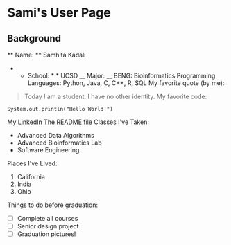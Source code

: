 # Sami's User Page
## Background
** Name: ** Samhita Kadali
* * School: * * UCSD
__ Major: __ BENG: Bioinformatics
Programming Languages: Python, Java, C, C++, R, SQL
My favorite quote (by me):
> Today I am a student. I have no other identity.
My favorite code:
```
System.out.println("Hello World!")
```
[My LinkedIn](https://www.linkedin.com/in/samhitakadali/)
[The README file](README.md)
Classes I've Taken:
- Advanced Data Algorithms
- Advanced Bioinformatics Lab
- Software Engineering

Places I've Lived:
1. California
2. India
3. Ohio

Things to do before graduation:
- [ ] Complete all courses
- [ ] Senior design project
- [ ] Graduation pictures!